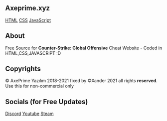 ## Axeprime.xyz
[HTML](google.com)
[CSS](google.com)
[JavaScript](google.com)

## About
Free Source for **Counter-Strike: Global Offensive** Cheat Website - Coded in HTML,CSS,JAVASCRIPT :D


## Copyrights
© AxePrime Yazılım 2018-2021 fixed by ©Xander 2021 all rights **reserved**. Use this for non-commercial only 

## Socials (for Free Updates)
[Discord](https://discord.gg/vprQ47B)
[Youtube](https://www.youtube.com/channel/UC_gNG5B_8Pq7MYsvpqBQ3Og?view_as=subscriber)
[Steam](https://steamcommunity.com/id/xander1337_)
